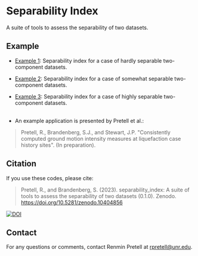 # Separability Index

A suite of tools to assess the separability of two datasets. 


## Example
- [Example 1](https://github.com/RPretellD/separability_index/blob/main/Examples/Example_1.ipynb): Separability index for a case of hardly separable two-component datasets.
- [Example 2](https://github.com/RPretellD/separability_index/blob/main/Examples/Example_2.ipynb): Separability index for a case of somewhat separable two-component datasets.
- [Example 3](https://github.com/RPretellD/separability_index/blob/main/Examples/Example_3.ipynb): Separability index for a case of highly separable two-component datasets.<br><br>

- An example application is presented by Pretell et al.: 

> Pretell, R., Brandenberg, S.J., and Stewart, J.P. "Consistently computed ground motion intensity measures at liquefaction case history sites". (In preparation). 


## Citation
If you use these codes, please cite:<br>

> Pretell, R., and Brandenberg, S. (2023). separability_index: A suite of tools to assess the separability of two datasets (0.1.0). Zenodo. https://doi.org/10.5281/zenodo.10404856<br>

[![DOI](https://zenodo.org/badge/DOI/10.5281/zenodo.10404856.svg)](https://doi.org/10.5281/zenodo.10404856)


## Contact
For any questions or comments, contact Renmin Pretell at rpretell@unr.edu.